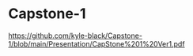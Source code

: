 # Capstone-1

https://github.com/kyle-black/Capstone-1/blob/main/Presentation/CapStone%201%20Ver1.pdf
